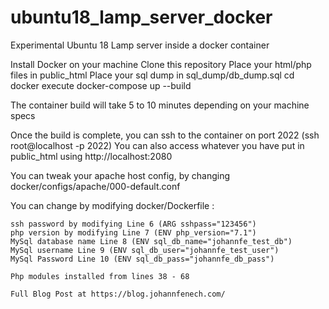 # ubuntu18_lamp_server_docker
Experimental Ubuntu 18 Lamp server inside a docker container

Install Docker on your machine
Clone this repository
Place your html/php files in public_html
Place your sql dump in sql_dump/db_dump.sql
cd docker
execute docker-compose up --build

The container build will take 5 to 10 minutes depending on your machine specs

Once the build is complete, you can ssh to the container on port 2022 (ssh root@localhost -p 2022)
You can also access whatever you have put in public_html using http://localhost:2080

You can tweak your apache host config, by changing docker/configs/apache/000-default.conf

You can change by modifying docker/Dockerfile :
    
    ssh password by modifying Line 6 (ARG sshpass="123456")
    php version by modifying Line 7 (ENV php_version="7.1")
    MySql database name Line 8 (ENV sql_db_name="johannfe_test_db")
    MySql username Line 9 (ENV sql_db_user="johannfe_test_user")
    MySql Password Line 10 (ENV sql_db_pass="johannfe_db_pass")

    Php modules installed from lines 38 - 68
    
    Full Blog Post at https://blog.johannfenech.com/

